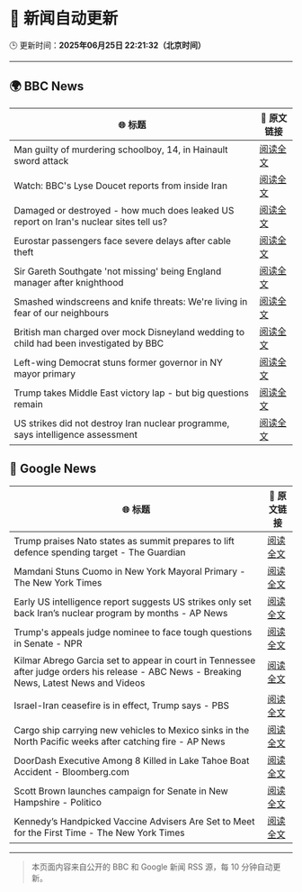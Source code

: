 # 🧠 新闻自动更新

🕒 更新时间：**2025年06月25日 22:21:32（北京时间）**

---

## 🌍 BBC News

| 🌐 标题 | 🔗 原文链接 |
|--------|-------------|
| Man guilty of murdering schoolboy, 14, in Hainault sword attack | [阅读全文](https://www.bbc.com/news/articles/cwyrg6ynnx9o) |
| Watch: BBC's Lyse Doucet reports from inside Iran | [阅读全文](https://www.bbc.com/news/videos/ceq7jjg929qo) |
| Damaged or destroyed - how much does leaked US report on Iran's nuclear sites tell us? | [阅读全文](https://www.bbc.com/news/articles/cy7nxgzlpllo) |
| Eurostar passengers face severe delays after cable theft | [阅读全文](https://www.bbc.com/news/articles/c4gedxe7wnro) |
| Sir Gareth Southgate 'not missing' being England manager after knighthood | [阅读全文](https://www.bbc.com/sport/football/articles/c4g8eeey25lo) |
| Smashed windscreens and knife threats: We're living in fear of our neighbours | [阅读全文](https://www.bbc.com/news/articles/c86gq3v8yplo) |
| British man charged over mock Disneyland wedding to child had been investigated by BBC | [阅读全文](https://www.bbc.com/news/articles/c62gq269jv7o) |
| Left-wing Democrat stuns former governor in NY mayor primary | [阅读全文](https://www.bbc.com/news/articles/ckg6yg7x467o) |
| Trump takes Middle East victory lap - but big questions remain | [阅读全文](https://www.bbc.com/news/articles/c17wejpw79qo) |
| US strikes did not destroy Iran nuclear programme, says intelligence assessment | [阅读全文](https://www.bbc.com/news/articles/ckglxwp5x03o) |

## 📰 Google News

| 🌐 标题 | 🔗 原文链接 |
|--------|-------------|
| Trump praises Nato states as summit prepares to lift defence spending target - The Guardian | [阅读全文](https://news.google.com/rss/articles/CBMivwFBVV95cUxPV3U1azlNMzRvU2l1bHRrX2RxdUdWcGVWWlRDR1VWOGhwMi15eVVKb2pISkxkOW5ScjBfZWpkQ3VTUXp0a2huc1ZaUkV1RUItME9mWnFtQXlld0xISV9ianpWRzg4UG04T1dzQVFVT1VhSDR6ek1aRlVSaERuNHVBbmlpczBKUGtlS3AwaDlpYkE0UjR3dDRHakk5b2xVYVN1Nkt1aTBCaFVCeE1yMW5ENVdWZE51Q2x1NkRqZ2c1VQ?oc=5) |
| Mamdani Stuns Cuomo in New York Mayoral Primary - The New York Times | [阅读全文](https://news.google.com/rss/articles/CBMihwFBVV95cUxNendkQUhVMjBEd0dUaVd1REgzQjlLZDBqWnhiSFFZX1JxLVp3NVBSS0Ezb0lHWmxHamwtWHhfVlZ4TzdMNlFmSzVnd0tyaEpfcmhUM3c2UUpHTUpmQWYwVTFKQ1RpWVktTVpCRDBadkdUUzIzVmFiaE9XTlJ1eFZnWHJHbVk4bVU?oc=5) |
| Early US intelligence report suggests US strikes only set back Iran’s nuclear program by months - AP News | [阅读全文](https://news.google.com/rss/articles/CBMipgFBVV95cUxNOTY4UFQ0eGpLeEVpSHFqdEg2Wjh3M0xGX3N0RFRDdXFXUmd0emUxS1E1TE1DR1lYcWlTT1l0TGE4S0tCSDJwMmtpMjdRUFc4cEw4M2xZZ2lFU05RV3VrdkJoQnJRRG9pQWU4QVJ2cjdTZjdsSWhGbmc5UHlSV3RkdHRPdFc2UmEwMVE2c3pSMkQxZjE3dUY2LVd1WjYtRmhudlpVeGVn?oc=5) |
| Trump's appeals judge nominee to face tough questions in Senate - NPR | [阅读全文](https://news.google.com/rss/articles/CBMif0FVX3lxTE4xbmNYOVRRVEl3R0p1YjN1MkNmLTFjYVJUd0c5T04wNkZBSWRIcjZtWUd3OC1iT2tjcEZVc0tBejI1VWc4RE9wd1ZvWnA2VEc1amxBUmZZaVgtQ1QzZktCMFYxVVR5cTFTNWJyTGU3X09OcXFXNy10ODBOdUJlVDQ?oc=5) |
| Kilmar Abrego Garcia set to appear in court in Tennessee after judge orders his release - ABC News - Breaking News, Latest News and Videos | [阅读全文](https://news.google.com/rss/articles/CBMingFBVV95cUxOdFFPa09nMXA5OFNFaml0Ukd5bUVpNVB0ZDU1UDFSX25ZdEhMNVkzN0lWMzhORWg0UkdtTF9zaHZkdUY1enFEYVV6SXhNVnYwOEJjbVd2ZEpybGstNmZyQXE1N1NmRGRlMU5ERWJlb1NUcy0tSVNLZlFJNDloekt2U19yUTVocDZ2SEd4N1I0a25qbS1OUk1YeHBWQmZhQdIBowFBVV95cUxNZXlsNlhwUDdrRy1lajVJeDBDNGd1ZHFhQy1ORENpdEIxTEtVRnBaeGZrU1hJNk8xMUppLWJfTkd0cV90MHBRRmJTbmJjdG5wbGlGRjNEc0c1QVk2U2dwWVhHblg0UkZQVklSMFZoQnh6MGhZVkZQMlBIYU8wSzc2ekh6ZU1Wd2tYX1hFc2hTWlhUVjNMWFR6LThwazJWVVJvOVhZ?oc=5) |
| Israel-Iran ceasefire is in effect, Trump says - PBS | [阅读全文](https://news.google.com/rss/articles/CBMihwFBVV95cUxQVG4yMExoYlFBbXZUQlJnX0dLWnVyeDAwaWg4ak03MVNyblZET1hMM2lvNTEtXzNHd01IOTQ3VzNNeDRRbW4tSkN5UDkxOUdTUTJiVEVpQTVkNzhmRktBaU9XUzhoMkNnNzVfMGJ1b09FT1hZZVBla3JUcDZzak9SeDlSM0NoVGfSAYwBQVVfeXFMUE1OZUdzNjlsMG9FbUFOTFJMSzJ4RkhZN3JTa2tFS2RXTHk2NkhCZGp0MHdOR2RwNnBSQURIcS1Gb3NMZEJRTDhMaGU4QVk1ZlRfcnNFSlJHS3lSYlJNemVQVk1QYUtvOGctS0FtRlF6cHpyTnI3clBqUlBBRkQ2UFk0Zk1rU1F0YU5IUW8?oc=5) |
| Cargo ship carrying new vehicles to Mexico sinks in the North Pacific weeks after catching fire - AP News | [阅读全文](https://news.google.com/rss/articles/CBMimgFBVV95cUxNaktmMHpESzZoZkVFejNMQzBTeGdLb0IyZW92MUpPcDVlY3ZiTE5Nc0xEbnFaYjlIZzNuVEZ5QnZOYks4MDB0Y1dqdW1seE9oWjBnQjhfRW9Jb0FrT1VTM2M4RWREOVRnSHlqQXBlZnN1QjFrQnpJV0xRbXhPdXl5eFZXMFZGdHZsY3k0ejlKZ3pIVzRlWk1YSmdn?oc=5) |
| DoorDash Executive Among 8 Killed in Lake Tahoe Boat Accident - Bloomberg.com | [阅读全文](https://news.google.com/rss/articles/CBMisgFBVV95cUxOU2NxdUhLSEt5dEJrRXZ6VkFmdE50VU9qZloyVjBWMkRXZzhHV3ltbFotbXQyZFhSbXBSZ2pteDZ4YWJISm0wemRwRWtXY1prX2VEMC1OT1JWNGQ2aTZJazhybUJVcERWRjVOcVJjSzNJYXhkSE5ZZllKMnZCME9MVFg2RTJOTU9TRTdHZVNYRHB4alI2YXI5dUVGRTZmV1FHRXFMRlg3LUQzeHJ0ZFZMNVh3?oc=5) |
| Scott Brown launches campaign for Senate in New Hampshire - Politico | [阅读全文](https://news.google.com/rss/articles/CBMinAFBVV95cUxNMUFPS3BoM0c1VHV3ZWxrWDg4X19nUVBLUnlaVTB0eHZRQW1TMEI3M2xiUnoxMElpOW5CWkhXZThvRS14ZHZoQ3cyemtDOHE1YnFmRzdLR0FYM0dUY0x1MGR5ZGxsY2NTY2NZSEtBZWQxVU1HTE1xS1lrd2d2bDVYVkdiN3dQaXVKaHhVV2o3QVBkSEU1djU0c01TQTk?oc=5) |
| Kennedy’s Handpicked Vaccine Advisers Are Set to Meet for the First Time - The New York Times | [阅读全文](https://news.google.com/rss/articles/CBMifEFVX3lxTE82YW5mRGpQMTlkbkx1MUo2SjR4ZmtXdXdQVENIMk1sdnBaT0JHSWRURmFnSnNMdGtHenRJRHM3SExleXM0ZVkyS0o2cFN2WTNmQ1VaY1hvOXJyYU03ZVV3VkZXSnBhMlJLaUloX3lKUWIxbUJlald5SGYyVTI?oc=5) |

---
> 本页面内容来自公开的 BBC 和 Google 新闻 RSS 源，每 10 分钟自动更新。